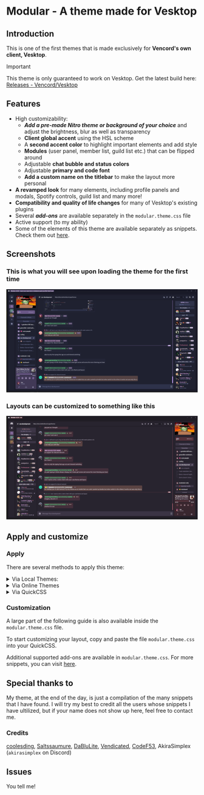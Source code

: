 # Modular - A theme made for Vesktop

## Introduction

This is one of the first themes that is made exclusively for **Vencord's own client, Vesktop**.

> [!IMPORTANT]
> This theme is only guaranteed to work on Vesktop. Get the latest build here: [Releases - Vencord/Vesktop](https://github.com/Vencord/Vesktop/releases)

## Features

- High customizability:
  - **_Add a pre-made Nitro theme or background of your choice_** and adjust the brightness, blur as well as transparency
  - **Client global accent** using the HSL scheme
  - A **second accent color** to highlight important elements and add style
  - **Modules** (user panel, member list, guild list etc.) that can be flipped around
  - Adjustable **chat bubble and status colors**
  - Adjustable **primary and code font**
  - **Add a custom name on the titlebar** to make the layout more personal
- **A revamped look** for many elements, including profile panels and modals, Spotify controls, guild list and many more!
- **Compatibility and quality of life changes** for many of Vesktop's existing plugins
- Several **_add-ons_** are available separately in the `modular.theme.css` file
- Active support (to my ability)
- Some of the elements of this theme are available separately as snippets. Check them out [here](https://github.com/SEELE1306/CSS-Snippets).

## Screenshots

### This is what you will see upon loading the theme for the first time

![First Load](./docs/_media/v200default.png)

### Layouts can be customized to something like this

![Layout Sample](./docs/_media/v200themed.png)

## Apply and customize

### Apply

There are several methods to apply this theme:

<details>
  
<summary>Via Local Themes:</summary>

- Download the file `modular.theme.css` from this repository.
- Open Settings > Vencord > Themes > Local Themes > Open Themes Folder.
- Paste the downloaded file into the **themes** folder.

</details>

<details>
  
<summary>Via Online Themes</summary>

- Open Settings > Vencord > Themes > Online Themes.
- Paste the following link into **Theme Links**: `https://raw.githubusercontent.com/SEELE1306/Modular/release/modular.theme.css`
- Enter or mouse-click outside the Online Themes box to apply

</details>

<details>

<summary>Via QuickCSS</summary>

- Open Settings > Vencord > Vencord > Open QuickCSS File
- Paste the following line as your **first line (ahead of any other custom CSS)**: `@import url(https://raw.githubusercontent.com/SEELE1306/Modular/release/modular.theme.css);`.

</details>

### Customization

A large part of the following guide is also available inside the `modular.theme.css` file.

To start customizing your layout, copy and paste the file `modular.theme.css` into your QuickCSS.

Additional supported add-ons are available in `modular.theme.css`. For more snippets, you can visit [here](https://github.com/SEELE1306/CSS-Snippets).

## Special thanks to

My theme, at the end of the day, is just a compilation of the many snippets that I have found. I will try my best to credit all the users whose snippets I have ultilized, but if your name does not show up here, feel free to contact me.

### Credits

[coolesding](https://github.com/coolesding), [Saltssaumure](https://github.com/Saltssaumure), [DaBluLite](https://github.com/DaBluLite), [Vendicated](https://github.com/Vendicated), [CodeF53](https://github.com/CodeF53), AkiraSimplex (`akirasimplex` on Discord)

## Issues

You tell me!
